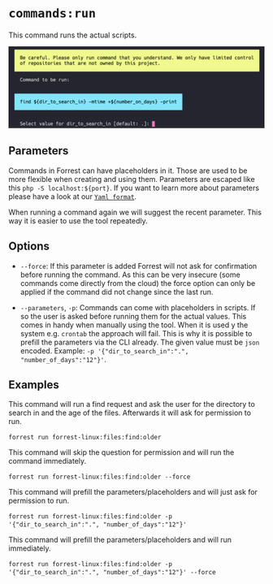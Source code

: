 # `commands:run`

This command runs the actual scripts. 

![search:file command](../images/commands_run.png)

## Parameters

Commands in Forrest can have placeholders in it. Those are used to be more flexible when creating and using them. Parameters are escaped like this `php -S localhost:${port}`. If you want to learn more about parameters please have a look at our [`Yaml format`](../formats/yaml-format.md). 

When running a command again we will suggest the recent parameter. This way it is easier to use the tool repeatedly. 

## Options

- `--force`: If this parameter is added Forrest will not ask for confirmation before running the command. As this can be very insecure (some commands come directly from the cloud) the force option can only be applied if the command did not change since the last run. 


- `--parameters`, `-p`: Commands can come with placeholders in scripts. If so the user is asked before running them for the actual values. This comes in handy when manually using the tool. When it is used y the system e.g. `crontab` the approach will fail. This is why it is possible to prefill the parameters via the CLI already. The given value must be `json` encoded. Example: `-p '{"dir_to_search_in":".", "number_of_days":"12"}'`.

## Examples

This command will run a find request and ask the user for the directory to search in and the age of the files. Afterwards it will ask for permission to run.

```shell
forrest run forrest-linux:files:find:older
```

This command will skip the question for permission and will run the command immediately.

```shell
forrest run forrest-linux:files:find:older --force
```

This command will prefill the parameters/placeholders and will just ask for permission to run.

```shell
forrest run forrest-linux:files:find:older -p '{"dir_to_search_in":".", "number_of_days":"12"}'
```

This command will prefill the parameters/placeholders and will run immediately.

```shell
forrest run forrest-linux:files:find:older -p '{"dir_to_search_in":".", "number_of_days":"12"}' --force
```
